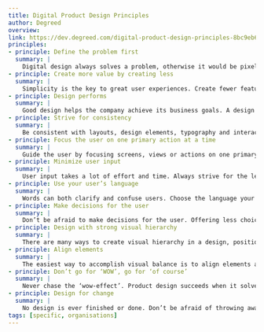 ```yaml
---
title: Digital Product Design Principles
author: Degreed
overview:
link: https://dev.degreed.com/digital-product-design-principles-8bc9eb6c080c
principles:
- principle: Define the problem first
  summary: |
    Digital design always solves a problem, otherwise it would be pixel art. Understanding the problem thoroughly is essential to design successful solutions. When discussing the product and design internally, always define the problem first before proposing solutions. Thoroughly research the problem before coming up with suitable solutions.
- principle: Create more value by creating less
  summary: |
    Simplicity is the key to great user experiences. Create fewer features, but make them great instead of just good. Show fewer elements, use simplistic styling to reduce cognitive load. Dare to say ‘No’ to prevent the core functionalities from being lost in the noise.
- principle: Design performs
  summary: |
    Good design helps the company achieve its business goals. A design is successful when conversion and engagement are getting measurably better. Insights into product performance is key, they should be easily accessible for everyone in the company to make everyone understand which problems are worth to be solved.
- principle: Strive for consistency
  summary: |
    Be consistent with layouts, design elements, typography and interaction to reduce the cognitive load for the user. Use the style guide as a box of legos where you can take the pre-defined building blocks to create consistent user experiences. We are not designing screens or features, we are designing a platform agnostic service with a consistent user experience.
- principle: Focus the user on one primary action at a time
  summary: |
    Guide the user by focusing screens, views or actions on one primary task. Be ruthless with the prioritization, make the choices stupidly simple. Limit distraction. All elements and styling that are not helping the user focus on the primary task can be considered as visual clutter and a huge distraction for the user. Be aware that everything in the interface has to be processed by the user’s brain, the less there is to process the lower the cognitive load is.
- principle: Minimize user input
  summary: |
    User input takes a lot of effort and time. Always strive for the least amount of user input to reach a goal. Every input that is required from the user increases the friction that the user experiences and increases the chance on giving up.
- principle: Use your user’s language
  summary: |
    Words can both clarify and confuse users. Choose the language your users are using. Choose clarity and be concise. Descriptive and helpful is the primary aim, adding personality secondary. Don’t sound like a system, we are all humans.
- principle: Make decisions for the user
  summary: |
    Don’t be afraid to make decisions for the user. Offering less choice and options will give the user a more confident feeling, because there is less to worry about. Be aware of the paradox of choice; offering a lot of choice will make the user feel overwhelmed because he/she needs to asses each and every option if it meets his/her goal.
- principle: Design with strong visual hierarchy
  summary: |
    There are many ways to create visual hierarchy in a design, position, size, color, space. Determine a strict visual hierarchy in every design. Don’t let elements, actions or features compete for attention.
- principle: Align elements
  summary: |
    The easiest way to accomplish visual balance is to align elements and structure designs with a clear grid. It guides us in the right direction when placing elements and determine dimensions, and it makes it easier for the user to process the interface.
- principle: Don’t go for ‘WOW’, go for ‘of course’
  summary: |
    Never chase the ‘wow-effect’. Product design succeeds when it solves the problem or need of our users in the best possible way. Design the product effective & delightful. The reaction we are after from our users is “Of course, that is obvious”.
- principle: Design for change
  summary: |
    No design is ever finished or done. Don’t be afraid of throwing away work, features or designs, good design is always evolving and grows with the business. Design with change in mind will allow us to quickly adapt to new learnings and insights. Every feature or functionality that is introduced needs time to improve. Once something is launched, evaluating performance and iteration should be the focus.
tags: [specific, organisations]
---
```

